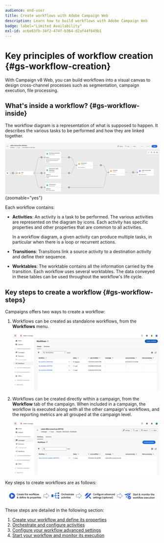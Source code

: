 ```yaml
---
audience: end-user
title: Create workflows with Adobe Campaign Web
description: Learn how to build workflows with Adobe Campaign Web
badge: label="Limited Availability"
exl-id: ac6e63fb-34f2-474f-b364-d2af44f649b1
---
```

# Key principles of workflow creation {#gs-workflow-creation}

With Campaign v8 Web, you can build workflows into a visual canvas to design cross-channel processes such as segmentation, campaign execution, file processing.


## What's inside a workflow? {#gs-workflow-inside}

The workflow diagram is a representation of what is supposed to happen. It describes the various tasks to be performed and how they are linked together. 

![](assets/workflow-example.png) {zoomable="yes"}

Each workflow contains:

* **Activities**: An activity is a task to be performed. The various activities are represented on the diagram by icons. Each activity has specific properties and other properties that are common to all activities.

    In a workflow diagram, a given activity can produce multiple tasks, in particular when there is a loop or recurrent actions.

* **Transitions**: Transitions link a source activity to a destination activity and define their sequence. 

* **Worktables**: The worktable contains all the information carried by the transition. Each workflow uses several worktables. The data conveyed in these tables can be used throughout the workflow's life cycle.

## Key steps to create a workflow {#gs-workflow-steps}


Campaigns offers two ways to create a workflow:

1. Workflows can be created as standalone workflows, from the **Workflows** menu.

    ![](assets/create-a-standalone-wf.png)

1. Workflows can be created directly within a campaign, from the **Workflow** tab of the campaign. When included in a campaign, the workflow is executed along with all the other campaign's workflows, and the reporting metrics are all grouped at the campaign level.

    ![](assets/create-a-wf-from-a-campaign.png)

    
Key steps to create workflows are as follows:

![](assets/workflow-creation-process.png)

These steps are detailed in the following section:

1. [Create your workflow and define its properties](create-workflow.md)
1. [Orchestrate and configure activities](orchestrate-activities.md)
1. [Configure your workflow advanced settings](workflow-settings.md)
1. [Start your workflow and monitor its execution](start-monitor-workflows.md)
